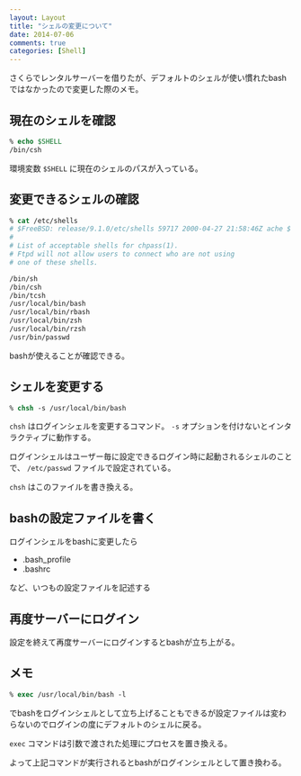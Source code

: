 ```yaml
---
layout: Layout
title: "シェルの変更について"
date: 2014-07-06
comments: true
categories: [Shell]
---
```

さくらでレンタルサーバーを借りたが、デフォルトのシェルが使い慣れたbashではなかったので変更した際のメモ。

## 現在のシェルを確認
```csh
% echo $SHELL
/bin/csh
```

環境変数 ```$SHELL``` に現在のシェルのパスが入っている。

## 変更できるシェルの確認
```csh
% cat /etc/shells 
# $FreeBSD: release/9.1.0/etc/shells 59717 2000-04-27 21:58:46Z ache $
#
# List of acceptable shells for chpass(1).
# Ftpd will not allow users to connect who are not using
# one of these shells.

/bin/sh
/bin/csh
/bin/tcsh
/usr/local/bin/bash
/usr/local/bin/rbash
/usr/local/bin/zsh
/usr/local/bin/rzsh
/usr/bin/passwd
```
bashが使えることが確認できる。

## シェルを変更する
```csh
% chsh -s /usr/local/bin/bash
```

 ```chsh``` はログインシェルを変更するコマンド。 ```-s``` オプションを付けないとインタラクティブに動作する。

ログインシェルはユーザー毎に設定できるログイン時に起動されるシェルのことで、 ```/etc/passwd``` ファイルで設定されている。

 ```chsh``` はこのファイルを書き換える。

## bashの設定ファイルを書く
ログインシェルをbashに変更したら

* .bash_profile
* .bashrc

など、いつもの設定ファイルを記述する

## 再度サーバーにログイン
設定を終えて再度サーバーにログインするとbashが立ち上がる。

## メモ
```csh
% exec /usr/local/bin/bash -l
```
でbashをログインシェルとして立ち上げることもできるが設定ファイルは変わらないのでログインの度にデフォルトのシェルに戻る。

```exec``` コマンドは引数で渡された処理にプロセスを置き換える。

よって上記コマンドが実行されるとbashがログインシェルとして置き換わる。
